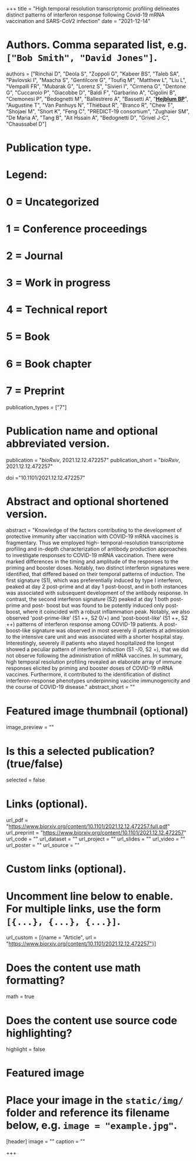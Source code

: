 +++
title = "High temporal resolution transcriptomic profiling delineates distinct patterns of interferon response following Covid-19 mRNA vaccination and SARS-CoV2 infection"
date = "2021-12-14"



# Authors. Comma separated list, e.g. `["Bob Smith", "David Jones"]`.
authors = ["Rinchai D", "Deola S", "Zoppoli G", "Kabeer BS", "Taleb SA", "Pavlovski I", "Maacha S", "Gentilcore G", "Toufiq M", "Matthew L", "Liu L", "Vempalli FR", "Mubarak G", "Lorenz S", "Sivieri I", "Cirmena G", "Dentone G", "Cuccarolo P", "Giacobbe D", "Baldi F", "Garbarino A", "Cigolini B", "Cremonesi P", "Bedognetti M", "Ballestrero A", "Bassetti A", "<u>**Hejblum BP**</u>", "Augustine T", "Van Panhuys N", "Thiébaut R", "Branco R", "Chew T", "Shojaei M", "Short K", "Feng C", "PREDICT-19 consortium", "Zughaier SM", "De Maria A", "Tang B", "Ait Hssain A", "Bedognetti D", "Grivel J-C", "Chaussabel D"]
# Publication type.
# Legend:
# 0 = Uncategorized
# 1 = Conference proceedings
# 2 = Journal
# 3 = Work in progress
# 4 = Technical report
# 5 = Book
# 6 = Book chapter
# 7 = Preprint
publication_types = ["7"]

# Publication name and optional abbreviated version.
publication = "*bioRxiv*, 2021.12.12.472257"
publication_short = "*bioRxiv*, 2021.12.12.472257"

doi ="10.1101/2021.12.12.472257"

# Abstract and optional shortened version.
abstract = "Knowledge of the factors contributing to the development of protective immunity after vaccination with COVID-19 mRNA vaccines is fragmentary. Thus we employed high- temporal-resolution transcriptome profiling and in-depth characterization of antibody production approaches to investigate responses to COVID-19 mRNA vaccination. There were marked differences in the timing and amplitude of the responses to the priming and booster doses. Notably, two distinct interferon signatures were identified, that differed based on their temporal patterns of induction. The first signature (S1), which was preferentially induced by type I interferon, peaked at day 2 post-prime and at day 1 post-boost, and in both instances was associated with subsequent development of the antibody response. In contrast, the second interferon signature (S2) peaked at day 1 both post-prime and post- boost but was found to be potently induced only post-boost, where it coincided with a robust inflammation peak. Notably, we also observed 'post-prime-like' (S1 ++, S2 0/+) and 'post-boost-like' (S1 ++, S2 ++) patterns of interferon response among COVID-19 patients. A post-boost-like signature was observed in most severely ill patients at admission to the intensive care unit and was associated with a shorter hospital stay. Interestingly, severely ill patients who stayed hospitalized the longest showed a peculiar pattern of interferon induction (S1 -/0, S2 +), that we did not observe following the administration of mRNA vaccines. In summary, high temporal resolution profiling revealed an elaborate array of immune responses elicited by priming and booster doses of COVID-19 mRNA vaccines. Furthermore, it contributed to the identification of distinct interferon-response phenotypes underpinning vaccine immunogenicity and the course of COVID-19 disease."
abstract_short = ""

# Featured image thumbnail (optional)
image_preview = ""

# Is this a selected publication? (true/false)
selected = false

# Links (optional).
url_pdf = "https://www.biorxiv.org/content/10.1101/2021.12.12.472257.full.pdf"
url_preprint = "https://www.biorxiv.org/content/10.1101/2021.12.12.472257"
url_code = ""
url_dataset = ""
url_project = ""
url_slides = ""
url_video = ""
url_poster = ""
url_source = ""

# Custom links (optional).
# Uncomment line below to enable. For multiple links, use the form `[{...}, {...}, {...}]`.
url_custom = [{name = "Article", url = "https://www.biorxiv.org/content/10.1101/2021.12.12.472257"}]


# Does the content use math formatting?
math = true

# Does the content use source code highlighting?
highlight = false

# Featured image
# Place your image in the `static/img/` folder and reference its filename below, e.g. `image = "example.jpg"`.
[header]
image = ""
caption = ""

+++
